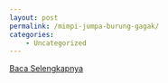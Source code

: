 ```yaml
---
layout: post
permalink: /mimpi-jumpa-burung-gagak/
categories:
    - Uncategorized
---
```


[Baca Selengkapnya](/02)